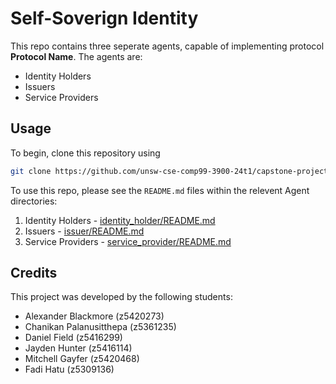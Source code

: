 # Self-Soverign Identity
This repo contains three seperate agents, capable of implementing protocol **Protocol Name**.
The agents are:
- Identity Holders
- Issuers
- Service Providers


## Usage
To begin, clone this repository using

```bash
git clone https://github.com/unsw-cse-comp99-3900-24t1/capstone-project-3900t11abookworms.git
```

To use this repo, please see the `README.md` files within the relevent Agent directories:
1. Identity Holders - [identity_holder/README.md](identity_holder/README.md)
2. Issuers - [issuer/README.md](issuer/README.md)
3. Service Providers - [service_provider/README.md](service_provider/README.md)

## Credits

This project was developed by the following students:
 - Alexander Blackmore (z5420273)
 - Chanikan Palanusitthepa (z5361235)
 - Daniel Field (z5416299)
 - Jayden Hunter (z5416114)
 - Mitchell Gayfer (z5420468)
 - Fadi Hatu (z5309136)
